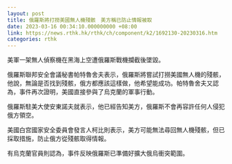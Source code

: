 ```yaml
---
layout: post
title: 俄羅斯將打撈美國無人機殘骸　美方稱已防止情報被取
date: 2023-03-16 00:34:10.000000000 +08:00
link: https://news.rthk.hk/rthk/ch/component/k2/1692130-20230316.htm
categories: rthk
---
```


美軍一架無人偵察機在黑海上空遭俄羅斯戰機攔截後墜毀。

俄羅斯聯邦安全會議秘書帕特魯舍夫表示，俄羅斯將嘗試打撈美國無人機的殘骸，他說，無論是否找到殘骸，俄方都應該這樣做，他希望能成功。帕特魯舍夫又認為，事件再次證明，美國直接參與了烏克蘭的軍事行動。

俄羅斯駐美大使安東諾夫就表示，他已經告知美方，俄羅斯不會再容許任何人侵犯俄方領空。

美國白宫國家安全委員會發言人柯比則表示，美方可能無法尋回無人機殘骸，但已採取措施，防止俄方從殘骸取得情報。

有烏克蘭官員則認為，事件反映俄羅斯已準備好擴大俄烏衝突範圍。
